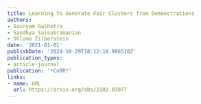 ```yaml
---
title: Learning to Generate Fair Clusters from Demonstrations
authors:
- Sainyam Galhotra
- Sandhya Saisubramanian
- Shlomo Zilberstein
date: '2021-01-01'
publishDate: '2024-10-29T18:12:18.986510Z'
publication_types:
- article-journal
publication: '*CoRR*'
links:
- name: URL
  url: https://arxiv.org/abs/2102.03977
---
```


